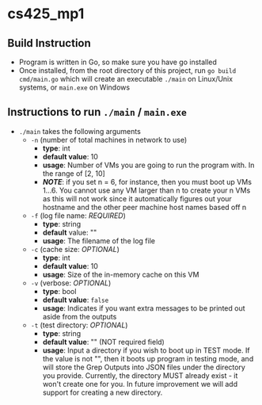 # cs425_mp1

## Build Instruction
* Program is written in Go, so make sure you have go installed
* Once installed, from the root directory of this project, run `go build cmd/main.go`
which will create an executable `./main` on Linux/Unix systems, or `main.exe` on Windows

## Instructions to run `./main` / `main.exe`
* `./main` takes the following arguments
  * `-n` (number of total machines in network to use)
    * **type**: int
    * **default value**: 10
    * **usage**: Number of VMs you are going to run the program with. In the range of [2, 10]
    * **_NOTE_**: if you set n = 6, for instance, then you must boot up VMs 1...6. You cannot 
    use any VM larger than n to create your n VMs as this will not work since it automatically
    figures out your hostname and the other peer machine host names based off n
  * `-f` (log file name: _REQUIRED_)
    * **type**: string
    * **default** value: ""
    * **usage**: The filename of the log file
  * `-c` (cache size: _OPTIONAL_)
    * **type**: int
    * **default value**: 10
    * **usage**: Size of the in-memory cache on this VM
  * `-v` (verbose: _OPTIONAL_)
    * **type**: bool
    * **default value**: `false`
    * **usage**: Indicates if you want extra messages to be printed out aside
    from the outputs
  * `-t` (test directory: _OPTIONAL_)
    * **type**: string
    * **default value**: "" (NOT required field)
    * **usage**: Input a directory if you wish to boot up in TEST mode. 
    If the value is not "", then it boots up program in testing mode, and
    will store the Grep Outputs into JSON files under the directory you provide.
    Currently, the directory MUST already exist - it won't create one for you. 
    In future improvement we will add support for creating a new directory.